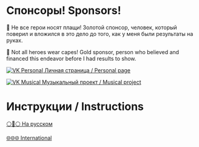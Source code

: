 # Спонсоры! Sponsors!

🥇 Не все герои носят плащи! Золотой спонсор, человек, который поверил и вложился в это дело до того, как у меня были результаты на руках.

🥇 Not all heroes wear capes! Gold sponsor, person who believed and financed this endeavor before I had results to show.

[![VK Personal](https://vk.com/images/vk16.png) Личная страница / Personal page](https://vk.ru)

[![VK Musical](https://vk.com/images/vk16.png) Музыкальный проект / Musical project](https://vk.ru)

# Инструкции / Instructions

[⚪🔵⚪ На русском](RTFM.ru.md)

[🌐🌐🌐 International](RTFM.en.md)
